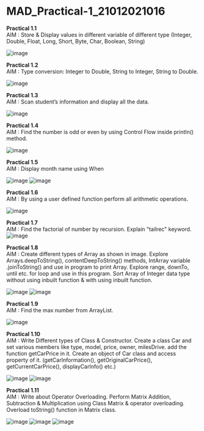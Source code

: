 # MAD_Practical-1_21012021016
<b>Practical 1.1</b><br/>
AIM : Store & Display values in different variable of different type (Integer, Double, Float, Long, Short, Byte, Char, Boolean, String)

![image](https://github.com/DarshilChodvadiya193/MAD_Practical-1_21012021016/assets/98377643/4b01b496-bc45-4598-bb8d-b650398d6853)


<b>Practical 1.2</b><br/>
AIM : Type conversion: Integer to Double, String to Integer, String to Double.

![image](https://github.com/DarshilChodvadiya193/MAD_Practical-1_21012021016/assets/98377643/13f1465a-aad4-44a0-9cfa-e5d186069688)


<b>Practical 1.3</b><br/>
AIM : Scan student’s information and display all the data.

![image](https://github.com/DarshilChodvadiya193/MAD_Practical-1_21012021016/assets/98377643/9b5ee634-108e-470d-9307-11941816a5b1)

<b>Practical 1.4</b><br/>
AIM : Find the number is odd or even by using Control Flow inside println() method.

![image](https://github.com/DarshilChodvadiya193/MAD_Practical-1_21012021016/assets/98377643/500a4897-b740-49a8-a0bd-c4d79380d8b4)

<b>Practical 1.5</b><br/>
AIM : Display month name using When

![image](https://github.com/DarshilChodvadiya193/MAD_Practical-1_21012021016/assets/98377643/fba380d4-bd34-448b-af26-bd4012a63577)
![image](https://github.com/DarshilChodvadiya193/MAD_Practical-1_21012021016/assets/98377643/65722203-3d5f-4d36-9fb1-e1c3ac8dfda9)

<b>Practical 1.6</b><br/>
AIM : By using a user defined function perform all arithmetic operations.

![image](https://github.com/DarshilChodvadiya193/MAD_Practical-1_21012021016/assets/98377643/75fc0ae4-6d44-42a5-9762-723ba347f846)

<b>Practical 1.7</b><br/>
AIM : Find the factorial of number by recursion. Explain "tailrec" keyword.
![image](https://github.com/DarshilChodvadiya193/MAD_Practical-1_21012021016/assets/98377643/8979c9f5-d78b-4e3f-a4bb-b6f9f7a0f227)



<b>Practical 1.8</b><br/>
AIM :  Create different types of Array as shown in image. Explore Arrays.deepToString(), contentDeepToString() methods, IntArray variable .joinToString()  and use in program to print Array. Explore range, downTo, until etc. for loop and use in this program. Sort Array of Integer data type without using inbuilt function & with using inbuilt function.<br/>

![image](https://github.com/DarshilChodvadiya193/MAD_Practical-1_21012021016/assets/98377643/4313229a-6bf8-4488-bc48-91f114790a61)
![image](https://github.com/DarshilChodvadiya193/MAD_Practical-1_21012021016/assets/98377643/c61cf1b4-f91b-41db-8b59-505db34c12e8)


<b>Practical 1.9</b><br/>
AIM : Find the max number from ArrayList.

![image](https://github.com/DarshilChodvadiya193/MAD_Practical-1_21012021016/assets/98377643/b193cf1d-f4df-4cf6-8e5a-4ca62bc386f2)


<b>Practical 1.10</b><br/>
AIM : Write Different types of Class & Constructor. Create a class Car and set various members like type, model, price, owner, milesDrive. add the function getCarPrice in it. Create an object of Car class and access property of it. (getCarInformation(), getOriginalCarPrice(), getCurrentCarPrice(), displayCarInfo() etc.)

![image](https://github.com/DarshilChodvadiya193/MAD_Practical-1_21012021016/assets/98377643/1a00c060-377c-4c05-a3bd-1dffb3ba743e)
![image](https://github.com/DarshilChodvadiya193/MAD_Practical-1_21012021016/assets/98377643/a98547fc-c4d0-4f13-b09f-d8bd565bd6c3)


<b>Practical 1.11</b><br/>
AIM : Write about Operator Overloading. Perform Matrix Addition, Subtraction & Multiplication using Class Matrix & operator overloading. Overload toString() function in Matrix class.

![image](https://github.com/DarshilChodvadiya193/MAD_Practical-1_21012021016/assets/98377643/2231cf3b-ed9f-4a07-9117-86b9b3b145ab)
![image](https://github.com/DarshilChodvadiya193/MAD_Practical-1_21012021016/assets/98377643/83ad1ef2-00f1-4980-b681-e2b67a14a176)
![image](https://github.com/DarshilChodvadiya193/MAD_Practical-1_21012021016/assets/98377643/36b64152-9846-4a56-b47b-539ec74b22ab)




